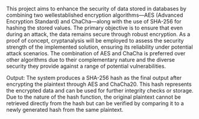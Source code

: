 This project aims to enhance the security of data stored in databases by combining two wellestablished encryption algorithms—AES (Advanced Encryption Standard) and ChaCha—along with the use of SHA-256 for hashing the stored values. The primary objective is to ensure
that even during an attack, the data remains secure through robust encryption.
As a proof of concept, cryptanalysis will be employed to assess the security strength of the implemented solution, ensuring its reliability under potential attack scenarios. The combination of AES and ChaCha is preferred over other
algorithms due to their complementary nature and the diverse security they provide against a range of potential vulnerabilities.


Output:
The system produces a SHA-256 hash as the final output after encrypting the plaintext through AES and ChaCha20. This hash represents the encrypted data and can be used for further integrity checks or storage. Due to the nature of the hash
function, the original plaintext cannot be retrieved directly from the hash but can be verified by comparing it to a newly generated hash from the same plaintext.
